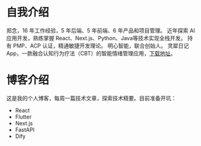 # 自我介绍
郑念，16 年工作经验，5 年后端、5 年前端、6 年产品和项目管理。
近年探索 AI 应用开发，熟练掌握 React、Next.js、Python、Java等技术实现全栈开发。
持有 PMP、ACP 认证，精通敏捷开发理论。
明心智能，联合创始人。
灵犀日记App，一款融合认知行为疗法（CBT）的智能情绪管理应用，[下载地址](https://sj.qq.com/appdetail/com.huminsight.healisle?&from_wxz=1)。

# 博客介绍
这是我的个人博客，每周一篇技术文章，探索技术精要。目前准备开坑：
- React
- Flutter
- Next.js
- FastAPI
- Dify